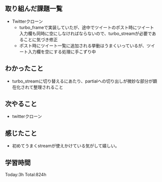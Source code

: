 ## 取り組んだ課題一覧
- Twitterクローン
  - turbo_frameで実装していたが、途中でツイートのポスト時にツイート入力欄も同時に空にしなければならないので、turbo_streamが必要であることに気づき修正
  - ポスト時にツイート一覧に追加される挙動はうまくいっているが、ツイート入力欄を空にする処理に手こずり中

## わかったこと
- turbo_streamに切り替えるにあたり、partialへの切り出しが微妙な部分が顕在化されて整理されること

## 次やること
- twitterクローン　

## 感じたこと
- 初めてうまくstreamが使えかけている気がして嬉しい。
  
## 学習時間
Today:3h
Total:824h